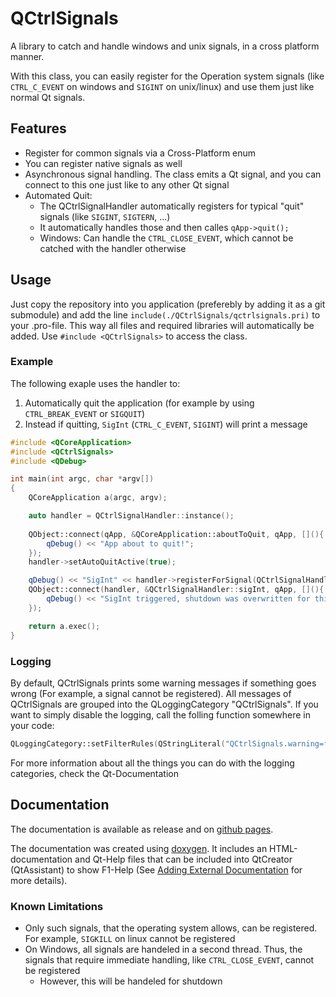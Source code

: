 # QCtrlSignals
A library to catch and handle windows and unix signals, in a cross platform manner.

With this class, you can easily register for the Operation system signals (like `CTRL_C_EVENT` on windows and `SIGINT` on unix/linux) and use them just like normal Qt signals.

## Features
- Register for common signals via a Cross-Platform enum
- You can register native signals as well
- Asynchronous signal handling. The class emits a Qt signal, and you can connect to this one just like to any other Qt signal
- Automated Quit:
  - The QCtrlSignalHandler automatically registers for typical "quit" signals (like `SIGINT`, `SIGTERN`, ...)
  - It automatically handles those and then calles `qApp->quit();`
  - Windows: Can handle the `CTRL_CLOSE_EVENT`, which cannot be catched with the handler otherwise

## Usage
Just copy the repository into you application (preferebly by adding it as a git submodule) and add the line `include(./QCtrlSignals/qctrlsignals.pri)` to your .pro-file. This way all files and required libraries will automatically be added. Use `#include <QCtrlSignals>` to access the class.

### Example
The following exaple uses the handler to:
1. Automatically quit the application (for example by using `CTRL_BREAK_EVENT` or `SIGQUIT`)
2. Instead if quitting, `SigInt` (`CTRL_C_EVENT`, `SIGINT`) will print a message

```cpp
#include <QCoreApplication>
#include <QCtrlSignals>
#include <QDebug>

int main(int argc, char *argv[])
{
	QCoreApplication a(argc, argv);

	auto handler = QCtrlSignalHandler::instance();
    
	QObject::connect(qApp, &QCoreApplication::aboutToQuit, qApp, [](){
		qDebug() << "App about to quit!";
	});
	handler->setAutoQuitActive(true);

	qDebug() << "SigInt" << handler->registerForSignal(QCtrlSignalHandler::SigInt);
	QObject::connect(handler, &QCtrlSignalHandler::sigInt, qApp, [](){
		qDebug() << "SigInt triggered, shutdown was overwritten for this one!";
	});

	return a.exec();
}
```

### Logging
By default, QCtrlSignals prints some warning messages if something goes wrong (For example, a signal cannot be registered). All messages of QCtrlSignals are grouped into the QLoggingCategory "QCtrlSignals". If you want to simply disable the logging, call the folling function somewhere in your code:
```cpp
QLoggingCategory::setFilterRules(QStringLiteral("QCtrlSignals.warning=false"));
```
For more information about all the things you can do with the logging categories, check the Qt-Documentation

## Documentation
The documentation is available as release and on [github pages](https://skycoder42.github.io/QCtrlSignals/).

The documentation was created using [doxygen](http://www.doxygen.org). It includes an HTML-documentation and Qt-Help files that can be included into QtCreator (QtAssistant) to show F1-Help (See [Adding External Documentation](https://doc.qt.io/qtcreator/creator-help.html#adding-external-documentation) for more details).

### Known Limitations
- Only such signals, that the operating system allows, can be registered. For example, `SIGKILL` on linux cannot be registered
- On Windows, all signals are handeled in a second thread. Thus, the signals that require immediate handling, like `CTRL_CLOSE_EVENT`, cannot be registered
  - However, this will be handeled for shutdown
